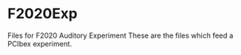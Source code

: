 # F2020Exp
Files for F2020 Auditory Experiment
These are the files which feed a PCIbex experiment. 
